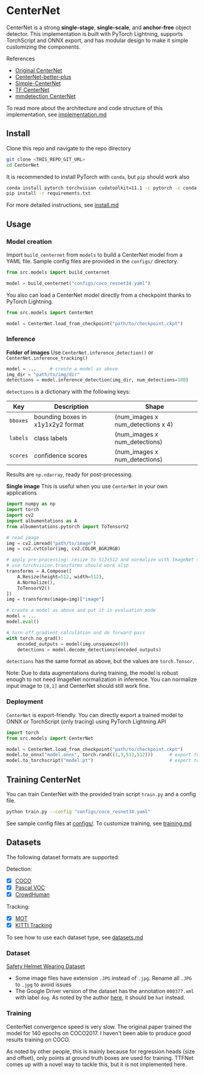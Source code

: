 # CenterNet

CenterNet is a strong **single-stage**, **single-scale**, and **anchor-free** object detector. This implementation is built with PyTorch Lightning, supports TorchScript and ONNX export, and has modular design to make it simple customizing the components.

References

- [Original CenterNet](https://github.com/xingyizhou/CenterNet)
- [CenterNet-better-plus](https://github.com/lbin/CenterNet-better-plus)
- [Simple-CenterNet](https://github.com/developer0hye/Simple-CenterNet)
- [TF CenterNet](https://github.com/tensorflow/models/tree/master/research/object_detection)
- [mmdetection CenterNet](https://github.com/open-mmlab/mmdetection/blob/master/mmdet/models/dense_heads/centernet_head.py)

To read more about the architecture and code structure of this implementation, see [implementation.md](docs/implementation.md)

## Install

Clone this repo and navigate to the repo directory

```bash
git clone <THIS_REPO_GIT_URL>
cd CenterNet
```

It is recommended to install PyTorch with `conda`, but `pip` should work also

```bash
conda install pytorch torchvision cudatoolkit=11.1 -c pytorch -c conda-forge
pip install -r requirements.txt
```

For more detailed instructions, see [install.md](docs/install.md)

## Usage

### Model creation

Import `build_centernet` from `models` to build a CenterNet model from a YAML file. Sample config files are provided in the `configs/` directory.

```python
from src.models import build_centernet

model = build_centernet("configs/coco_resnet34.yaml")
```

You also can load a CenterNet model directly from a checkpoint thanks to PyTorch Lightning.

```python
from src.models import CenterNet

model = CenterNet.load_from_checkpoint("path/to/checkpoint.ckpt")
```

### Inference

**Folder of images** Use `CenterNet.inference_detection()` or `CenterNet.inference_tracking()`

```python
model = ...     # create a model as above
img_dir = "path/to/img/dir"
detections = model.inference_detection(img_dir, num_detections=100)
```

`detections` is a dictionary with the following keys:

Key | Description | Shape
----|-------------|-------
`bboxes` | bounding boxes in x1y1x2y2 format | (num_images x num_detections x 4)
`labels` | class labels | (num_images x num_detections)
`scores` | confidence scores | (num_images x num_detections)

Results are `np.ndarray`, ready for post-processing.

**Single image** This is useful when you use `CenterNet` in your own applications

```python
import numpy as np
import torch
import cv2
import albumentations as A
from albumentations.pytorch import ToTensorV2

# read image
img = cv2.imread("path/to/image")
img = cv2.cvtColor(img, cv2.COLOR_BGR2RGB)

# apply pre-processing: resize to 512x512 and normalize with ImageNet statistics
# use torchvision.transforms should work also
transforms = A.Compose([
    A.Resize(height=512, width=512),
    A.Normalize(),
    ToTensorV2()
])
img = transforms(image=img)["image"]

# create a model as above and put it in evaluation mode
model = ...     
model.eval()

# turn off gradient calculation and do forward pass
with torch.no_grad():
    encoded_outputs = model(img.unsqueeze(0))
    detections = model.decode_detections(encoded_outputs)
```

`detections` has the same format as above, but the values are `torch.Tensor`.

Note: Due to data augmentations during training, the model is robust enough to not need ImageNet normalization in inference. You can normalize input image to `[0,1]` and CenterNet should still work fine.

### Deployment

`CenterNet` is export-friendly. You can directly export a trained model to ONNX or TorchScript (only tracing) using PyTorch Lightning API

```python
import torch
from src.models import CenterNet

model = CenterNet.load_from_checkpoint("path/to/checkpoint.ckpt")
model.to_onnx("model.onnx", torch.rand((1,3,512,512)))      # export to ONNX
model.to_torchscript("model.pt")                            # export to TorchScript
```

## Training CenterNet

You can train CenterNet with the provided train script `train.py` and a config file.

```bash
python train.py --config "configs/coco_resnet34.yaml"
```

See sample config files at [configs/](configs/). To customize training, see [training.md](docs/training)

## Datasets

The following dataset formats are supported:

Detection:

- [x] [COCO](https://cocodataset.org/)
- [x] [Pascal VOC](http://host.robots.ox.ac.uk/pascal/VOC/)
- [x] [CrowdHuman](https://www.crowdhuman.org/)

Tracking:

- [x] [MOT](https://motchallenge.net/)
- [x] [KITTI Tracking](http://www.cvlibs.net/datasets/kitti/eval_tracking.php)

To see how to use each dataset type, see [datasets.md](docs/datasets.md)

### Dataset

[Safety Helmet Wearing Dataset](https://github.com/njvisionpower/Safety-Helmet-Wearing-Dataset/)

- Some image files have extension `.JPG` instead of `.jpg`. Rename all `.JPG` to `.jpg` to avoid issues
- The Google Driver version of the dataset has the annotation `000377.xml` with label `dog`. As noted by the author [here](https://github.com/njvisionpower/Safety-Helmet-Wearing-Dataset/issues/18), it should be `hat` instead.

### Training

CenterNet convergence speed is very slow. The original paper trained the model for 140 epochs on COCO2017. I haven't been able to produce good results training on COCO.

As noted by other people, this is mainly because for regression heads (size and offset), only points at ground truth boxes are used for training. TTFNet comes up with a novel way to tackle this, but it is not implemented here.
